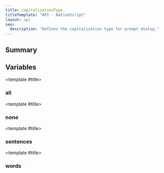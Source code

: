 ```yaml
---
title: capitalizationType
titleTemplate: "API - NativeScript"
layout: api
seo:
  description: "Defines the capitalization type for prompt dialog."
---
```


<!-- This page is auto generated, do not edit manually. -->
<!-- Run "yarn generate:api-docs" to regenerate -->

<script setup lang="ts">
  import { provide } from "vue";
  import API_DATA from "./capitalizationType.data.json";
  
  provide('API_DATA', API_DATA);
</script>

<APIRefHierarchy v-once />

<APIRefComment commentBase64="eyJibG9ja1RhZ3MiOltdLCJtb2RpZmllclRhZ3MiOnt9LCJzdW1tYXJ5IjpbeyJraW5kIjoidGV4dCIsInRleHQiOiJEZWZpbmVzIHRoZSBjYXBpdGFsaXphdGlvbiB0eXBlIGZvciBwcm9tcHQgZGlhbG9nLiJ9XX0=" v-once />

## <Heading ignore>Summary</Heading>

<APIRefSummary v-once />

## Variables

<div class="isConst">

<APIRef for="10119" v-once>

<template #title>

### all

</template>

</APIRef>

</div>

<div class="isConst">

<APIRef for="10118" v-once>

<template #title>

### none

</template>

</APIRef>

</div>

<div class="isConst">

<APIRef for="10120" v-once>

<template #title>

### sentences

</template>

</APIRef>

</div>

<div class="isConst">

<APIRef for="10121" v-once>

<template #title>

### words

</template>

</APIRef>

</div>
